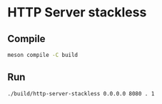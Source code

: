 # HTTP Server stackless

## Compile
```bash
meson compile -C build
```

## Run
```bash
./build/http-server-stackless 0.0.0.0 8080 . 1
```
